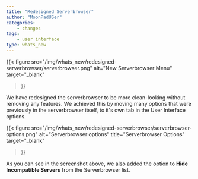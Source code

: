 ```yaml
---
title: "Redesigned Serverbrowser"
author: "MoonPadUSer"
categories:
    - changes
tags:
    - user interface
type: whats_new
---
```


<!--more-->

{{< figure
    src="/img/whats_new/redesigned-serverbrowser/serverbrowser.png"
    alt="New Serverbrowser Menu"
    target="_blank"
>}}

We have redesigned the serverbrowser to be more clean-looking without removing any features. We achieved this by moving many options that were previously in the serverbrowser itself, to it's own tab in the User Interface options.

{{< figure
    src="/img/whats_new/redesigned-serverbrowser/serverbrowser-options.png"
    alt="Serverbrowser options"
    title="Serverbrowser Options"
    target="_blank"
>}}

As you can see in the screenshot above, we also added the option to 
**Hide Incompatible Servers** from the Serverbrowser list.
